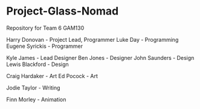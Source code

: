 # Project-Glass-Nomad
Repository for Team 6 GAM130

Harry Donovan - Project Lead, Programmer
Luke Day - Programming
Eugene Syrickis - Programmer

Kyle James - Lead Designer
Ben Jones - Designer
John Saunders - Design
Lewis Blackford - Design

Craig Hardaker - Art
Ed Pocock - Art

Jodie Taylor - Writing

Finn Morley - Animation